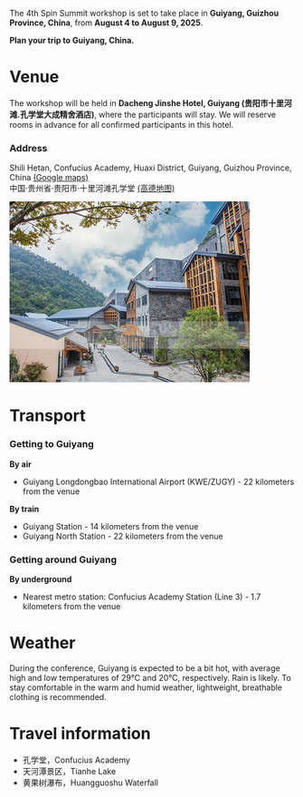 The 4th Spin Summit workshop is set to take place in **Guiyang, Guizhou Province, China**, from **August 4 to August 9, 2025**. 

**Plan your trip to Guiyang, China.**

# Venue

The workshop will be held in **Dacheng Jinshe Hotel, Guiyang (贵阳市十里河滩.孔学堂大成精舍酒店)**, where the participants will stay. We will reserve rooms in advance for all confirmed participants in this hotel.

### Address

Shili Hetan, Confucius Academy, Huaxi District, Guiyang, Guizhou Province, China [(Google maps)](https://maps.app.goo.gl/3pvcHKPwgRqdGVD37) <br>
中国·贵州省·贵阳市·十里河滩孔学堂 [(高德地图)](https://surl.amap.com/2H4MBvE14dxC)

<!-- ## Accommodation fee

500 CNY -->

![酒店外景](assets/images/Fig1.jpg)
<!-- ![酒店房间](assets/images/Fig4.jpg) -->

# Transport

### Getting to Guiyang

**By air**

- Guiyang Longdongbao International Airport (KWE/ZUGY) - 22 kilometers from the venue

**By train**

- Guiyang Station - 14 kilometers from the venue <br>
- Guiyang North Station - 22 kilometers from the venue

### Getting around Guiyang

**By underground**
- Nearest metro station: Confucius Academy Station (Line 3) - 1.7 kilometers from the venue

# Weather

During the conference, Guiyang is expected to be a bit hot, with average high and low temperatures of 29°C and 20°C, respectively. Rain is likely. To stay comfortable in the warm and humid weather, lightweight, breathable clothing is recommended.

# Travel information

- 孔学堂，Confucius Academy
- 天河潭景区，Tianhe Lake
- 黄果树瀑布，Huangguoshu Waterfall
